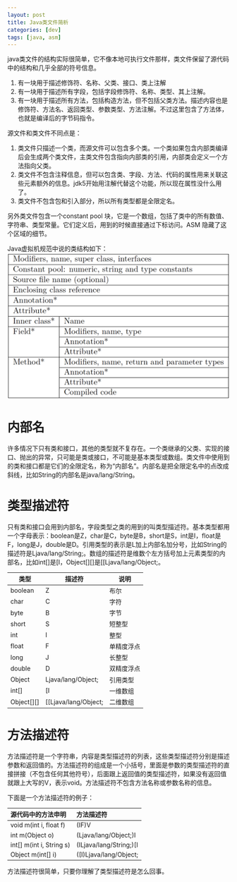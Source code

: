 ```yaml
---
layout: post
title: Java类文件简析
categories: [dev]
tags: [java, asm]
---
```

java类文件的结构实际很简单，它不像本地可执行文件那样，类文件保留了源代码中的结构和几乎全部的符号信息。

1. 有一块用于描述修饰符、名称、父类、接口、类上注解
2. 有一块用于描述所有字段，包括字段修饰符、名称、类型、其上注解。
3. 有一块用于描述所有方法，包括构造方法，但不包括父类方法。描述内容也是修饰符、方法名、返回类型、参数类型、方法注解。不过这里包含了方法体，也就是编译后的字节码指令。

源文件和类文件不同点是：
1. 类文件只描述一个类，而源文件可以包含多个类。一个类如果包含内部类编译后会生成两个类文件，主类文件包含指向内部类的引用，内部类会定义一个方法指向父类。
2. 类文件不包含注释信息，但可以包含类、字段、方法、代码的属性用来关联这些元素额外的信息。jdk5开始用注解代替这个功能，所以现在属性没什么用了。
3. 类文件不包含包和引入部分，所以所有类型都是全限定名。

另外类文件包含一个constant pool 块，它是一个数组，包括了类中的所有数值、字符串、类型常量。它们定义后，用到的时候直接通过下标访问。ASM 隐藏了这个区域的细节。

Java虚拟机规范中说的类结构如下：
![类结构](/images/post/klass.png)

# 内部名
许多情况下只有类和接口，其他的类型就不复存在。一个类继承的父类、实现的接口、抛出的异常，只可能是类或接口，不可能是基本类型或数组。类文件中使用到的类和接口都是它们的全限定名，称为“内部名”。内部名是把全限定名中的点改成斜线，比如String的内部名是java/lang/String。

# 类型描述符
只有类和接口会用到内部名，字段类型之类的用到的叫类型描述符。基本类型都用一个字母表示：boolean是Z，char是C，byte是B，short是S，int是I，float是F，long是J，double是D。引用类型的表示是L加上内部名加分号，比如String的描述符是Ljava/lang/String;。数组的描述符是维数个左方括号加上元素类型的内部名，比如int[]是[I，Object[][]是[[Ljava/lang/Object;。

|  类型   | 描述符  | 说明 |
|  ----  | ----   | ----|
| boolean  | Z | 布尔
| char  | C | 字符
| byte  | B | 字节
| short  | S | 短整型
| int  | I | 整型
| float  |  F| 单精度浮点
| long  |  J| 长整型
| double  | D | 双精度浮点
| Object  | Ljava/lang/Object; | 引用类型
| int[]  | [I | 一维数组
| Object[][]  | [[Ljava/lang/Object; | 二维数组

# 方法描述符
方法描述符是一个字符串，内容是类型描述符的列表，这些类型描述符分别是描述参数和返回值的。方法描述符的组成是一个小括号，里面是参数的类型描述符的直接拼接（不包含任何其他符号），后面跟上返回值的类型描述符，如果没有返回值就跟上大写的V，表示void。方法描述符不包含方法名称或参数名称的信息。

下面是一个方法描述符的例子：

|  源代码中的方法申明         | 方法描述符  |
|  :----------------       | :-------  | 
| void m(int i, float f)    | (IF)V | 
| int m(Object o)          | (Ljava/lang/Object;)I| 
| int[] m(int i, String s) | (ILjava/lang/String;)[I | 
| Object m(int[] i)        | ([I)Ljava/lang/Object; | 

方法描述符很简单，只要你理解了类型描述符是怎么回事。
